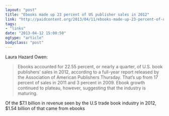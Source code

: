 ```yaml
---
layout: "post"
title: "Ebooks made up 23 percent of US publisher sales in 2012"
link: "http://paidcontent.org/2013/04/11/ebooks-made-up-23-percent-of-us-publisher-sales-in-2012-says-the-aap/?utm_source=loopinsight.com&utm_medium=referral&utm_campaign=Feed"
tags: 
- "links"
date: "2013-04-12 15:00:50"
ogtype: "article"
bodyclass: "post"
---
```


Laura Hazard Owen:

> Ebooks accounted for 22.55 percent, or nearly a quarter, of U.S. book publishers’ sales in 2012, according to a full-year report released by the Association of American Publishers Thursday. That’s up from 17 percent of sales in 2011 and 3 percent in 2009. Ebook growth continued to plateau, however, suggesting that the industry is maturing.

Of the $7.1 billion in revenue seen by the U.S trade book industry in 2012, $1.54 billion of that came from ebooks